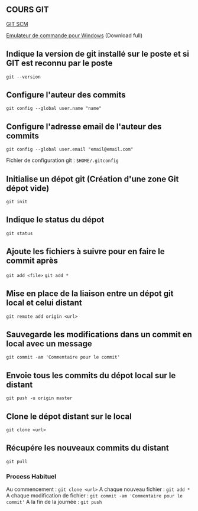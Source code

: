 ## COURS GIT

[GIT SCM](https://git-scm.com/)

[Emulateur de commande pour Windows](http://cmder.net/) (Download full)

## Indique la version de git installé sur le poste et si GIT est reconnu par le poste
`git --version`

## Configure l'auteur des commits 
`git config --global user.name "name"`

## Configure l'adresse email de l'auteur des commits 
`git config --global user.email "email@email.com"`
	
Fichier de configuration git : `$HOME/.gitconfig`

## Initialise un dépot git (Création d'une zone Git dépot vide)
`git init`

## Indique le status du dépot
`git status`

## Ajoute les fichiers à suivre pour en faire le commit après
`git add <file>`
`git add *`

## Mise en place de la liaison entre un dépot git local et celui distant
`git remote add origin <url>`

## Sauvegarde les modifications dans un commit en local avec un message
`git commit -am 'Commentaire pour le commit'`

## Envoie tous les commits du dépot local sur le distant
`git push -u origin master`

## Clone le dépot distant sur le local
`git clone <url>`

## Récupére les nouveaux commits du distant
`git pull`

### Process Habituel
Au commencement : `git clone <url>`
A chaque nouveau fichier : `git add *`
A chaque modification de fichier : `git commit -am 'Commentaire pour le commit'`
A la fin de la journée : `git push`



